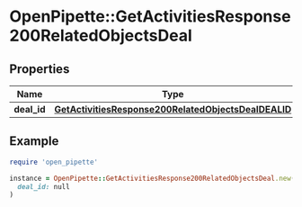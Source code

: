 # OpenPipette::GetActivitiesResponse200RelatedObjectsDeal

## Properties

| Name | Type | Description | Notes |
| ---- | ---- | ----------- | ----- |
| **deal_id** | [**GetActivitiesResponse200RelatedObjectsDealDEALID**](GetActivitiesResponse200RelatedObjectsDealDEALID.md) |  | [optional] |

## Example

```ruby
require 'open_pipette'

instance = OpenPipette::GetActivitiesResponse200RelatedObjectsDeal.new(
  deal_id: null
)
```

